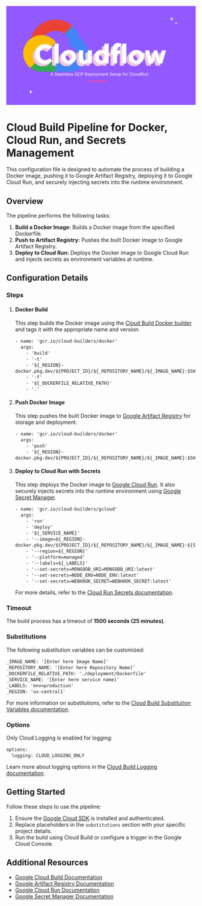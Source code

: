 ![img](../../assets/cloudflow.png)

Cloud Build Pipeline for Docker, Cloud Run, and Secrets Management
==================================================================

This configuration file is designed to automate the process of building a Docker image, pushing it to Google Artifact Registry, deploying it to Google Cloud Run, and securely injecting secrets into the runtime environment.

Overview
--------

The pipeline performs the following tasks:

1.  **Build a Docker Image:** Builds a Docker image from the specified Dockerfile.
2.  **Push to Artifact Registry:** Pushes the built Docker image to Google Artifact Registry.
3.  **Deploy to Cloud Run:** Deploys the Docker image to Google Cloud Run and injects secrets as environment variables at runtime.

Configuration Details
---------------------

### Steps

1.  #### Docker Build
    
    This step builds the Docker image using the [Cloud Build Docker builder](https://cloud.google.com/cloud-build/docs/building/build-containers) and tags it with the appropriate name and version.
    
        
        - name: 'gcr.io/cloud-builders/docker'
          args:
            - 'build'
            - '-t'
            - '${_REGION}-docker.pkg.dev/${PROJECT_ID}/${_REPOSITORY_NAME}/${_IMAGE_NAME}:$SHORT_SHA'
            - '-f'
            - '${_DOCKERFILE_RELATIVE_PATH}'
            - '.'
              
    
2.  #### Push Docker Image
    
    This step pushes the built Docker image to [Google Artifact Registry](https://cloud.google.com/artifact-registry/docs) for storage and deployment.
    
        
        - name: 'gcr.io/cloud-builders/docker'
          args:
            - 'push'
            - '${_REGION}-docker.pkg.dev/${PROJECT_ID}/${_REPOSITORY_NAME}/${_IMAGE_NAME}:$SHORT_SHA'
              
    
3.  #### Deploy to Cloud Run with Secrets
    
    This step deploys the Docker image to [Google Cloud Run](https://cloud.google.com/run/docs). It also securely injects secrets into the runtime environment using [Google Secret Manager](https://cloud.google.com/secret-manager).
    
        
        - name: 'gcr.io/cloud-builders/gcloud'
          args:
            - 'run'
            - 'deploy'
            - '${_SERVICE_NAME}'
            - '--image=${_REGION}-docker.pkg.dev/${PROJECT_ID}/${_REPOSITORY_NAME}/${_IMAGE_NAME}:${SHORT_SHA}'
            - '--region=${_REGION}'
            - '--platform=managed'
            - '--labels=${_LABELS}'
            - '--set-secrets=MONGODB_URI=MONGODB_URI:latest'
            - '--set-secrets=NODE_ENV=NODE_ENV:latest'
            - '--set-secrets=WEBHOOK_SECRET=WEBHOOK_SECRET:latest'
              
    
    For more details, refer to the [Cloud Run Secrets documentation](https://cloud.google.com/run/docs/securing/secrets).
    

### Timeout

The build process has a timeout of **1500 seconds (25 minutes)**.

### Substitutions

The following substitution variables can be customized:

    
    _IMAGE_NAME: '[Enter here Image Name]'
    _REPOSITORY_NAME: '[Enter here Repository Name]'
    _DOCKERFILE_RELATIVE_PATH: './deployment/Dockerfile'
    _SERVICE_NAME: '[Enter here service name]'
    _LABELS: 'env=production'
    _REGION: 'us-central1'
      

For more information on substitutions, refer to the [Cloud Build Substitution Variables documentation](https://cloud.google.com/cloud-build/docs/configuring-builds/substitute-variable-values).

### Options

Only Cloud Logging is enabled for logging:

    
    options:
      logging: CLOUD_LOGGING_ONLY
      

Learn more about logging options in the [Cloud Build Logging documentation](https://cloud.google.com/cloud-build/docs/configuring-builds/logging).

Getting Started
---------------

Follow these steps to use the pipeline:

1.  Ensure the [Google Cloud SDK](https://cloud.google.com/sdk/docs/install) is installed and authenticated.
2.  Replace placeholders in the `substitutions` section with your specific project details.
3.  Run the build using Cloud Build or configure a trigger in the Google Cloud Console.

Additional Resources
--------------------

*   [Google Cloud Build Documentation](https://cloud.google.com/cloud-build/docs)
*   [Google Artifact Registry Documentation](https://cloud.google.com/artifact-registry/docs)
*   [Google Cloud Run Documentation](https://cloud.google.com/run/docs)
*   [Google Secret Manager Documentation](https://cloud.google.com/secret-manager)
